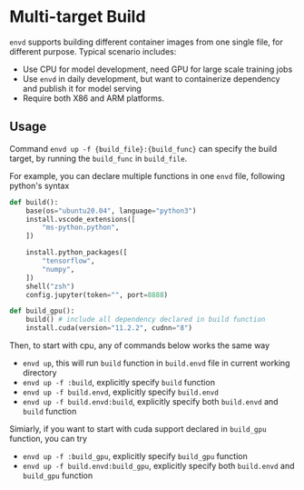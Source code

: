 # Multi-target Build

`envd` supports building different container images from one single file, for different purpose. Typical scenario includes:

- Use CPU for model development, need GPU for large scale training jobs
- Use `envd` in daily development, but want to containerize dependency and publish it for model serving
- Require both X86 and ARM platforms.

## Usage

Command `envd up -f {build_file}:{build_func}` can specify the build target, by running the `build_func` in `build_file`.

For example, you can declare multiple functions in one `envd` file, following python's syntax

<custom-title title=" build.envd">

```python
def build():
    base(os="ubuntu20.04", language="python3")
    install.vscode_extensions([
        "ms-python.python",
    ])

    install.python_packages([
        "tensorflow",
        "numpy",
    ])
    shell("zsh")
    config.jupyter(token="", port=8888)

def build_gpu():
    build() # include all dependency declared in build function
    install.cuda(version="11.2.2", cudnn="8")
```

</custom-title>

Then, to start with cpu, any of commands below works the same way

- `envd up`, this will run `build` function in `build.envd` file in
  current working directory
- `envd up -f :build`, explicitly specify `build` function
- `envd up -f build.envd`, explicitly specify `build.envd`
- `envd up -f build.envd:build`, explicitly specify both `build.envd` and `build` function

Simiarly, if you want to start with cuda support declared in `build_gpu` function, you can try

- `envd up -f :build_gpu`, explicitly specify `build_gpu` function
- `envd up -f build.envd:build_gpu`, explicitly specify both `build.envd` and `build_gpu` function
